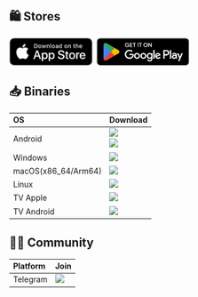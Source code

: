 ## 🛍️ Stores
<a href="https://apps.apple.com/us/app/happ-proxy-utility/id6504287215?platform=iphone"><img height=50px src="https://raw.githubusercontent.com/Happ-proxy/.github/refs/heads/main/assets/apple.appstore.png"></a>&nbsp;&nbsp;<a href="https://play.google.com/store/apps/details?id=com.happproxy"><img height=50px src="https://raw.githubusercontent.com/Happ-proxy/.github/refs/heads/main/assets/google.googleplay.png"></a>&nbsp;&nbsp;&nbsp;&nbsp;&nbsp;&nbsp;&nbsp;&nbsp;


## 📥 Binaries

<div align=left>
<table>
    <thead align=left>
        <tr>
            <th>OS</th>
            <th>Download</th>
        </tr>
    </thead>
    <tbody align=left>
        <tr>
        <td>Android</td>
            <td>
                <a href="https://github.com/Happ-proxy/happ-android/releases/latest/download/Happ.apk"><img src="https://img.shields.io/badge/APK-Stable-044d29.svg?logo=android"></a><br/>
                <a href="https://github.com/Happ-proxy/happ-android/releases/latest/download/Happ_beta.apk"><img src="https://img.shields.io/badge/APK-Beta-044d29.svg?logo=android"></a>
            </td>
        </tr>
        <tr>
            <td>Windows</td>
            <td>
                <a href="https://github.com/Happ-proxy/happ-desktop/releases/latest/download/setup-Happ.x86.exe"><img src="https://img.shields.io/badge/Setup-x64-2d7d9a.svg?logo=windows"></a>
            </td>
        </tr>
        <tr>
            <td>macOS(x86_64/Arm64)</td>
            <td>
                <a href="https://apps.apple.com/us/app/happ-proxy-utility/id6504287215?platform=mac"><img src="https://img.shields.io/badge/Setup-x64-2d7d9a.svg?logo=windows"></a>
            </td>
        </tr>
        <tr>
            <td>Linux</td>
            <td>
                <a href="https://github.com/Happ-proxy/happ-desktop/releases/latest/download/Happ.linux.x86.AppImage.zip"><img src="https://img.shields.io/badge/Setup-x64-2d7d9a.svg?logo=windows"></a>
            </td>
        </tr>
        <tr>
            <td>TV Apple</td>
            <td>
                <a href="https://apps.apple.com/us/app/happ-proxy-utility-for-tv/id6748297274"><img src="https://img.shields.io/badge/Setup-x64-2d7d9a.svg?logo=apple"></a>
            </td>
        </tr>
        <tr>
            <td>TV Android</td>
            <td>
                <a href="https://play.google.com/store/apps/details?id=com.happproxy"><img src="https://img.shields.io/badge/Setup-x64-2d7d9a.svg?logo=android"></a>
            </td>
        </tr>
    </tbody>
</table>


</div>

## 👩‍🏫 Community

<div align=left>
<table>
    <thead align=left>
        <tr>
            <th>Platform</th>
            <th>Join</th>
        </tr>
    </thead>
    <tbody align=left>
        <tr>
        <tr>
            <td>Telegram</td>
            <td>
                <a href="https://t.me/happ_chat"><img src="https://img.shields.io/badge/-happ__chat-blue?style=flat&logo=Telegram&logoColor=white"></a>
            </td>
        </tr>
    </tbody>
</table>


</div>
